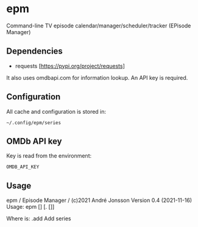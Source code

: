 # epm

Command-line TV episode calendar/manager/scheduler/tracker (EPisode Manager)

## Dependencies

- requests [https://pypi.org/project/requests]

It also uses omdbapi.com for information lookup. An API key is required.

## Configuration

All cache and configuration is stored in:

    ~/.config/epm/series
	
## OMDb API key

Key is read from the environment:

    OMDB_API_KEY

## Usage

epm / Episode Manager / (c)2021 André Jonsson
Version 0.4 (2021-11-16) 
Usage: epm [<options>] [.<command> [<args>]]

Where <command> is:
   .add     Add series
           <title> [<year>]
           <IMDb ID>
   .unseen  Show unseen episodes of series
           #/<IMDb ID>                     (show only specific)
           [<pattern>]                     (show only matching)
           --future                        (also unreleased, max 1)
   .list    List configured series
           --all                           (include also archived series)
           --archived                      (list only archived series)
           [<pattern>]                     (show only matching)
   .mark    Mark episode as seen
           #/<IMDb ID> <season> <episode>  (specific episodes)
           #/<IMDb ID> <season>            (whole seasons)
           #/<IMDb ID>                     (the whole series)
   .unmark  Remove mark, as added by mark
           #/<IMDb ID> <season> <episode>  (single episode)
           #/<IMDb ID> <season>            (a whole season)
           #/<IMDb ID>                     (the whole series)
   .delete  Delete series (completely remove from config)
           #/<IMDb ID>
   .archive Archive series (still in config, but not normally shown)
           #/<IMDb ID>
   .restore Restore previously archived series
           #/<IMDb ID>
   .refresh Refresh episode data (forcibly)
           [#/<IMDb ID>]                    (only specified series)
           [<pattern>]                      (only matching series)

Remarks:
  # = Series number, as listed by e.g. the list or unseen commands.
  Marking/unmarking also supports ranges, e.g. epm mark 1 2 1-10
  If the given command is not found, it is used as a pattern to the unseen command.
  Only "shortest unique" part of the commands is required, e.g. ".ar"  for "archive".


## Examples

Add a series you'd like to monitor.

    > epm .add twin peaks 
    Found 10 series:
       #1 Twin Peaks                             1990-1991
       #2 Twin Peaks                             2017-    
       #3 Twin                                   2019-    
       #4 Georgia Coffee: Twin Peaks             1993-    
       #5 Twin Turbos                            2018-2020
       #6 Twin Hawks                             1984-1985
       #7 Twin of Brothers                       2004-    
       #8 Lexi & Lottie: Trusty Twin Detectives  2016-2017
       #9 Twin Hearts                            2003-2004
      #10 Twin My Heart                          2019-    
    Select series (1 - 10) to add --> 1    [user input]
    Series added:  (series renumbered)
       #1 Twin Peaks  1990-1991  tt0098936

Now the series is added.

All added series can be listed by using the `list` / `ls` command:

    > epm .ls
       #1 Twin Peaks              1990-1991  tt0098936
           Total: Unseen: 30  1d 53min
           Next: s1e01 Pilot  

Mark episodes that has been watched:

    > epm .mark 1 s1
    Marked 8 episodes as seen:  7h
       [edit]list of episodes cut out[/edit]
	> epm .mark 1 s2e1-20
    Marked 20 episodes as seen:  16h 17min
       [edit]list of episodes cut out[/edit]

Then, show current status, using no arguments (or the `unseen` command):

    > epm
       #1 Twin Peaks             1990-1991   1 episode
        Next: s2e21 Episode #2.21              
